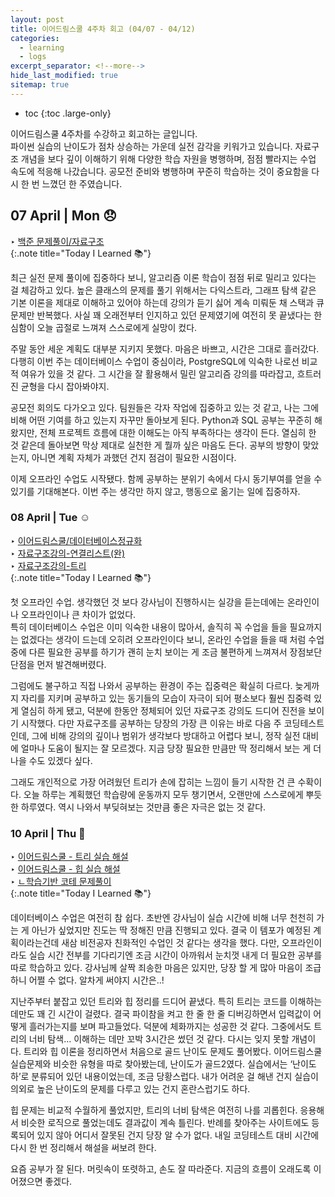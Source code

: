 ```yaml
---
layout: post
title: 이어드림스쿨 4주차 회고 (04/07 - 04/12)
categories: 
  - learning
  - logs 
excerpt_separator: <!--more-->
hide_last_modified: true
sitemap: true
---
```


* toc
{:toc .large-only}

이어드림스쿨 4주차를 수강하고 회고하는 글입니다. <br>파이썬 실습의 난이도가 점차 상승하는 가운데 실전 감각을 키워가고 있습니다. 자료구조 개념을 보다 깊이 이해하기 위해 다양한 학습 자원을 병행하며, 점점 빨라지는 수업 속도에 적응해 나갔습니다. 공모전 준비와 병행하며 꾸준히 학습하는 것이 중요함을 다시 한 번 느꼈던 한 주였습니다.

<!--more-->

## 07 April | Mon 😞

‣ [백준 문제풀이/자료구조](https://github.com/devyzz/Baekjoon_Python/tree/main/Silver) <br>
{:.note title="Today I Learned 📚"}

최근 실전 문제 풀이에 집중하다 보니, 알고리즘 이론 학습이 점점 뒤로 밀리고 있다는 걸 체감하고 있다. 높은 클래스의 문제를 풀기 위해서는 다익스트라, 그래프 탐색 같은 기본 이론을 제대로 이해하고 있어야 하는데 강의가 듣기 싫어 계속 미뤄둔 채 스택과 큐 문제만 반복했다. 사실 꽤 오래전부터 인지하고 있던 문제였기에 여전히 못 끝냈다는 한심함이 오늘 곱절로 느껴져 스스로에게 실망이 컸다.

주말 동안 세운 계획도 대부분 지키지 못했다. 마음은 바쁘고, 시간은 그대로 흘러갔다. 다행히 이번 주는 데이터베이스 수업이 중심이라, PostgreSQL에 익숙한 나로선 비교적 여유가 있을 것 같다. 그 시간을 잘 활용해서 밀린 알고리즘 강의를 따라잡고, 흐트러진 균형을 다시 잡아봐야지.

공모전 회의도 다가오고 있다. 팀원들은 각자 작업에 집중하고 있는 것 같고, 나는 그에 비해 어떤 기여를 하고 있는지 자꾸만 돌아보게 된다. Python과 SQL 공부는 꾸준히 해왔지만, 전체 프로젝트 흐름에 대한 이해도는 아직 부족하다는 생각이 든다.
열심히 한 것 같은데 돌아보면 막상 제대로 실천한 게 뭘까 싶은 마음도 든다. 공부의 방향이 맞았는지, 아니면 계획 자체가 과했던 건지 점검이 필요한 시점이다.

이제 오프라인 수업도 시작됐다. 함께 공부하는 분위기 속에서 다시 동기부여를 얻을 수 있기를 기대해본다. 이번 주는 생각만 하지 않고, 행동으로 옮기는 일에 집중하자.

### 08 April | Tue ☺️

‣ [이어드림스쿨/데이터베이스정규화](/learning/courses/2025-04-08-lecture_db-(copy)/) <br>‣ [자료구조강의-연결리스트(완)](/devnotes/dsa/2025-04-06-lecture02/) <br>‣ [자료구조강의-트리](/devnotes/dsa/2025-04-08-lecture03/) <br>
{:.note title="Today I Learned 📚"}

첫 오프라인 수업. 생각했던 것 보다 강사님이 진행하시는 실강을 듣는데에는 온라인이나 오프라인이나 큰 차이가 없었다. <br>특히 데이터베이스 수업은 이미 익숙한 내용이 많아서, 솔직히 꼭 수업을 들을 필요까지는 없겠다는 생각이 드는데 오히려 오프라인이다 보니, 온라인 수업을 들을 때 처럼 수업 중에 다른 필요한 공부를 하기가 괜히 눈치 보이는 게 조금 불편하게 느껴져서 장점보단 단점을 먼저 발견해버렸다.

그럼에도 불구하고 직접 나와서 공부하는 환경이 주는 집중력은 확실히 다르다. 늦게까지 자리를 지키며 공부하고 있는 동기들의 모습이 자극이 되어 평소보다 훨씬 집중력 있게 열심히 하게 됐고, 덕분에 한동안 정체되어 있던 자료구조 강의도 드디어 진전을 보이기 시작했다. 다만 자료구조를 공부하는 당장의 가장 큰 이유는 바로 다음 주 코딩테스트인데, 그에 비해 강의의 깊이나 범위가 생각보다 방대하고 어렵다 보니, 정작 실전 대비에 얼마나 도움이 될지는 잘 모르겠다. 지금 당장 필요한 만큼만 딱 정리해서 보는 게 더 나을 수도 있겠다 싶다.

그래도 개인적으로 가장 어려웠던 트리가 손에 잡히는 느낌이 들기 시작한 건 큰 수확이다. 오늘 하루는 계획했던 학습량에 운동까지 모두 챙기면서, 오랜만에 스스로에게 뿌듯한 하루였다. 역시 나와서 부딪혀보는 것만큼 좋은 자극은 없는 것 같다.

### 10 April | Thu 🥳

‣ [이어드림스쿨 - 트리 실습 해설](/learning/courses/2025-04-10-1lecture_tree/) <br>‣ [이어드림스쿨 - 힙 실습 해설](/learning/courses/2025-04-10-2lecture_heap/) <br>‣ [ㄴ학습기반 코테 문제풀이](https://github.com/devyzz/Baekjoon_Python/tree/main/Gold) <br>
{:.note title="Today I Learned 📚"}

데이터베이스 수업은 여전히 참 쉽다. 초반엔 강사님이 실습 시간에 비해 너무 천천히 가는 게 아닌가 싶었지만 진도는 딱 정해진 만큼 진행되고 있다. 결국 이 템포가 예정된 계획이라는건데 새삼 비전공자 친화적인 수업인 것 같다는 생각을 했다. 다만, 오프라인이라도 실습 시간 전부를 기다리기엔 조금 시간이 아까워서 눈치껏 내게 더 필요한 공부를 따로 학습하고 있다. 강사님께 살짝 죄송한 마음은 있지만, 당장 할 게 많아 마음이 조급하니 어쩔 수 없다. 알차게 써야지 시간은..!

지난주부터 붙잡고 있던 트리와 힙 정리를 드디어 끝냈다. 특히 트리는 코드를 이해하는 데만도 꽤 긴 시간이 걸렸다. 결국 파이참을 켜고 한 줄 한 줄 디버깅하면서 입력값이 어떻게 흘러가는지를 보며 파고들었다. 덕분에 체화까지는 성공한 것 같다. 그중에서도 트리의 너비 탐색… 이해하는 데만 꼬박 3시간은 썼던 것 같다. 다시는 잊지 못할 개념이다. 트리와 힙 이론을 정리하면서 처음으로 골드 난이도 문제도 풀어봤다. 이어드림스쿨 실습문제와 비슷한 유형을 따로 찾아봤는데, 난이도가 골드2였다. 실습에서는 ‘난이도 하’로 분류되어 있던 내용이었는데, 조금 당황스럽다. 내가 어려운 걸 해낸 건지 실습이 의외로 높은 난이도의 문제를 다루고 있는 건지 혼란스럽기도 하다.

힙 문제는 비교적 수월하게 풀었지만, 트리의 너비 탐색은 여전히 나를 괴롭힌다. 응용해서 비슷한 로직으로 풀었는데도 결과값이 계속 틀린다. 반례를 찾아주는 사이트에도 등록되어 있지 않아 어디서 잘못된 건지 당장 알 수가 없다. 내일 코딩테스트 대비 시간에 다시 한 번 정리해서 해설을 써보려 한다.

요즘 공부가 잘 된다. 머릿속이 또렷하고, 손도 잘 따라준다. 지금의 흐름이 오래도록 이어졌으면 좋겠다.
